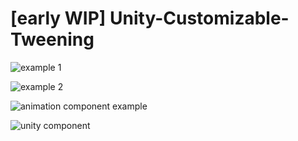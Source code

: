 # [early WIP] Unity-Customizable-Tweening

![example 1](https://s3.us-west-2.amazonaws.com/secure.notion-static.com/6a8cb834-8f32-47a3-9020-62f9ce2ea7f7/Tween_Demo_1.gif?X-Amz-Algorithm=AWS4-HMAC-SHA256&X-Amz-Content-Sha256=UNSIGNED-PAYLOAD&X-Amz-Credential=AKIAT73L2G45EIPT3X45%2F20220319%2Fus-west-2%2Fs3%2Faws4_request&X-Amz-Date=20220319T035658Z&X-Amz-Expires=86400&X-Amz-Signature=ae8d12fa2e4d03c87b41429d926e7f307c7b5a4b75ec4c1ea16b0e70381758a5&X-Amz-SignedHeaders=host&response-content-disposition=filename%20%3D%22Tween%2520Demo%25201.gif%22&x-id=GetObject)

![example 2](https://s3.us-west-2.amazonaws.com/secure.notion-static.com/a8b2d2ed-5d2a-4fea-8730-1fbd33985b41/Tween_Demo_2.gif?X-Amz-Algorithm=AWS4-HMAC-SHA256&X-Amz-Content-Sha256=UNSIGNED-PAYLOAD&X-Amz-Credential=AKIAT73L2G45EIPT3X45%2F20220319%2Fus-west-2%2Fs3%2Faws4_request&X-Amz-Date=20220319T035825Z&X-Amz-Expires=86400&X-Amz-Signature=793905841529a4388ba4620b8c7704c241cdec37631097244558b83f02e509bf&X-Amz-SignedHeaders=host&response-content-disposition=filename%20%3D%22Tween%2520Demo%25202.gif%22&x-id=GetObject)

![animation component example](https://s3.us-west-2.amazonaws.com/secure.notion-static.com/3e3d6b60-7de7-4569-9dc1-723d0c62e515/Screenshot_925.png?X-Amz-Algorithm=AWS4-HMAC-SHA256&X-Amz-Content-Sha256=UNSIGNED-PAYLOAD&X-Amz-Credential=AKIAT73L2G45EIPT3X45%2F20220319%2Fus-west-2%2Fs3%2Faws4_request&X-Amz-Date=20220319T040438Z&X-Amz-Expires=86400&X-Amz-Signature=8eceaab542c4cd5e4cdafe0abaccca6de1a964c1774919902216786380b787f0&X-Amz-SignedHeaders=host&response-content-disposition=filename%20%3D%22Screenshot_925.png%22&x-id=GetObject)

![unity component](https://s3.us-west-2.amazonaws.com/secure.notion-static.com/3cb70469-bc9d-4e7d-a830-a282b80de67b/Screenshot_926.png?X-Amz-Algorithm=AWS4-HMAC-SHA256&X-Amz-Content-Sha256=UNSIGNED-PAYLOAD&X-Amz-Credential=AKIAT73L2G45EIPT3X45%2F20220319%2Fus-west-2%2Fs3%2Faws4_request&X-Amz-Date=20220319T040514Z&X-Amz-Expires=86400&X-Amz-Signature=46c7b9eb1d21c2bfc57e798898d316cefaf6308c9191694c62352960a5244cf0&X-Amz-SignedHeaders=host&response-content-disposition=filename%20%3D%22Screenshot_926.png%22&x-id=GetObject)

